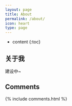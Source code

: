 ```yaml
---
layout: page
title: About
permalink: /about/
icon: heart
type: page
---
```


* content
{:toc}

## 关于我

建设中~

## Comments

{% include comments.html %}
